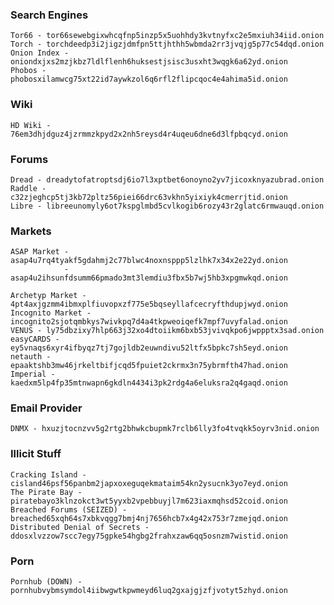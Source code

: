 ### Search Engines
    Tor66 - tor66sewebgixwhcqfnp5inzp5x5uohhdy3kvtnyfxc2e5mxiuh34iid.onion
    Torch - torchdeedp3i2jigzjdmfpn5ttjhthh5wbmda2rr3jvqjg5p77c54dqd.onion
    Onion Index - oniondxjxs2mzjkbz7ldlflenh6huksestjsisc3usxht3wqgk6a62yd.onion
    Phobos - phobosxilamwcg75xt22id7aywkzol6q6rfl2flipcqoc4e4ahima5id.onion

### Wiki
    HD Wiki - 76em3dhjdguz4jzrmmzkpyd2x2nh5reysd4r4uqeu6dne6d3lfpbqcyd.onion

### Forums
    Dread - dreadytofatroptsdj6io7l3xptbet6onoyno2yv7jicoxknyazubrad.onion
    Raddle - c32zjeghcp5tj3kb72pltz56piei66drc63vkhn5yixiyk4cmerrjtid.onion
    Libre - libreeunomyly6ot7kspglmbd5cvlkogib6rozy43r2glatc6rmwauqd.onion

### Markets
    ASAP Market - asap4u7rq4tyakf5gdahmj2c77blwc4noxnsppp5lzlhk7x34x2e22yd.onion
                - asap4u2ihsunfdsumm66pmado3mt3lemdiu3fbx5b7wj5hb3xpgmwkqd.onion 

    Archetyp Market - 4pt4axjgzmm4ibmxplfiuvopxzf775e5bqseyllafcecryfthdupjwyd.onion
    Incognito Market - incognito2sjotqmbkys7wivkpq7d4a4tkpweoiqefk7mpf7uvyfalad.onion
    VENUS - ly75dbzixy7hlp663j32xo4dtoiikm6bxb53jvivqkpo6jwppptx3sad.onion
    easyCARDS - ey5vnaqs6xyr4ifbyqz7tj7gojldb2euwndivu52ltfx5bpkc7sh5eyd.onion
    netauth - epaaktshb3mw46jrkeltbifjcqd5fpuiet2ckrmx3n75ybrmfth47had.onion
    Imperial - kaedxm5lp4fp35mtnwapn6gkdln4434i3pk2rdg4a6eluksra2q4gaqd.onion

### Email Provider
    DNMX - hxuzjtocnzvv5g2rtg2bhwkcbupmk7rclb6lly3fo4tvqkk5oyrv3nid.onion

### Illicit Stuff
    Cracking Island - cisland46psf56panbm2japxoxeguqekmataim54kn2ysucnk3yo7eyd.onion
    The Pirate Bay - piratebayo3klnzokct3wt5yyxb2vpebbuyjl7m623iaxmqhsd52coid.onion
    Breached Forums (SEIZED) - breached65xqh64s7xbkvqgg7bmj4nj7656hcb7x4g42x753r7zmejqd.onion
    Distributed Denial of Secrets - ddosxlvzzow7scc7egy75gpke54hgbg2frahxzaw6qq5osnzm7wistid.onion

### Porn
    Pornhub (DOWN) - pornhubvybmsymdol4iibwgwtkpwmeyd6luq2gxajgjzfjvotyt5zhyd.onion
